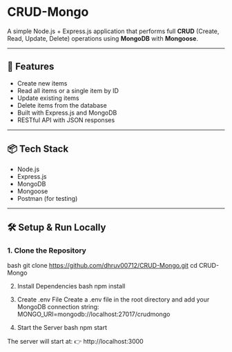 # CRUD-Mongo

A simple Node.js + Express.js application that performs full **CRUD** (Create, Read, Update, Delete) operations using **MongoDB** with **Mongoose**.

---

## 🚀 Features

- Create new items
- Read all items or a single item by ID
- Update existing items
- Delete items from the database
- Built with Express.js and MongoDB
- RESTful API with JSON responses

---

## 📦 Tech Stack

- Node.js
- Express.js
- MongoDB
- Mongoose
- Postman (for testing)

---

## 🛠️ Setup & Run Locally

### 1. Clone the Repository

bash
git clone https://github.com/dhruv00712/CRUD-Mongo.git
cd CRUD-Mongo


2. Install Dependencies
bash
npm install

3. Create .env File
Create a .env file in the root directory and add your MongoDB connection string:
MONGO_URI=mongodb://localhost:27017/crudmongo


4. Start the Server
bash
npm start

The server will start at:
👉 http://localhost:3000
